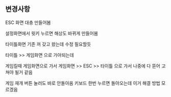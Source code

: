 ## 변경사항
ESC 화면 대충 만들어봄


설정화면에서 윗키 누르면 해상도 바뀌게 만들어봄


타이틀화면 기존 꺼 갖고 왔는데 수정 필요할듯

타이틀 >> 게임화면 으로 가야되는데


게임킬때 게임화면으로 가서 게임화면 >> ESC >> 타이틀 으로 가서 나중에 다 뜯어 고쳐야 될거 같음


게임 재개 버튼 눌러도 바로 안돌아옴 키보드 한번 누르면 돌아오는데 이거 해결 방법 모르겠음